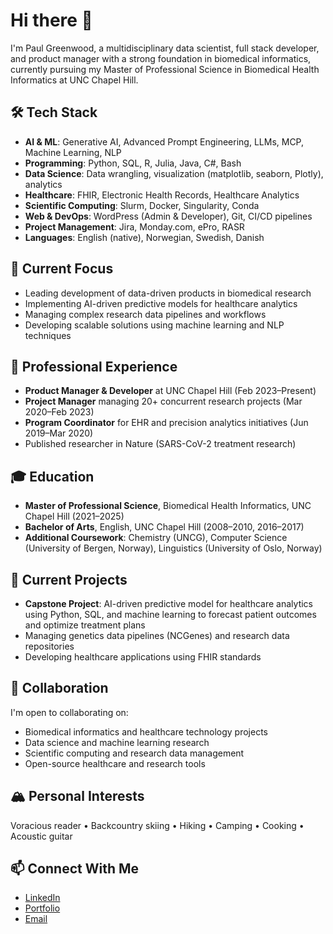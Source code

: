 # Hi there 👋

I'm Paul Greenwood, a multidisciplinary data scientist, full stack developer, and product manager with a strong foundation in biomedical informatics, currently pursuing my Master of Professional Science in Biomedical Health Informatics at UNC Chapel Hill.

## 🛠️ Tech Stack

- **AI & ML**: Generative AI, Advanced Prompt Engineering, LLMs, MCP, Machine Learning, NLP
- **Programming**: Python, SQL, R, Julia, Java, C#, Bash
- **Data Science**: Data wrangling, visualization (matplotlib, seaborn, Plotly), analytics
- **Healthcare**: FHIR, Electronic Health Records, Healthcare Analytics
- **Scientific Computing**: Slurm, Docker, Singularity, Conda
- **Web & DevOps**: WordPress (Admin & Developer), Git, CI/CD pipelines
- **Project Management**: Jira, Monday.com, ePro, RASR
- **Languages**: English (native), Norwegian, Swedish, Danish

## 🔭 Current Focus

- Leading development of data-driven products in biomedical research
- Implementing AI-driven predictive models for healthcare analytics
- Managing complex research data pipelines and workflows
- Developing scalable solutions using machine learning and NLP techniques

## 💼 Professional Experience

- **Product Manager & Developer** at UNC Chapel Hill (Feb 2023–Present)
- **Project Manager** managing 20+ concurrent research projects (Mar 2020–Feb 2023)
- **Program Coordinator** for EHR and precision analytics initiatives (Jun 2019–Mar 2020)
- Published researcher in Nature (SARS-CoV-2 treatment research)

## 🎓 Education

- **Master of Professional Science**, Biomedical Health Informatics, UNC Chapel Hill (2021–2025)
- **Bachelor of Arts**, English, UNC Chapel Hill (2008–2010, 2016–2017)
- **Additional Coursework**: Chemistry (UNCG), Computer Science (University of Bergen, Norway), Linguistics (University of Oslo, Norway)

## 🌱 Current Projects

- **Capstone Project**: AI-driven predictive model for healthcare analytics using Python, SQL, and machine learning to forecast patient outcomes and optimize treatment plans
- Managing genetics data pipelines (NCGenes) and research data repositories
- Developing healthcare applications using FHIR standards

## 🤝 Collaboration

I'm open to collaborating on:
- Biomedical informatics and healthcare technology projects
- Data science and machine learning research
- Scientific computing and research data management
- Open-source healthcare and research tools

## 🏔️ Personal Interests

Voracious reader • Backcountry skiing • Hiking • Camping • Cooking • Acoustic guitar

## 📫 Connect With Me

- [LinkedIn](https://linkedin.com/in/poglesbyg)
- [Portfolio](https://poglesbyg.github.io)
- [Email](mailto:pogrant@alumni.unc.edu)

